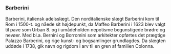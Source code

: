 ### Barberini


Barberini, italiensk adelsslægt. Den norditalienske slægt Barberini kom til Rom i 1500-t. og nåede sit højdepunkt, da Maffeo Barberini i 1623 blev valgt til pave som Urban 8. og i umådeholden nepotisme begunstigede brødre og nevøer. Med bl.a. Bernini og Borromini som arkitekter opførtes det prægtige Palazzo Barberini, og rige kunst- og bogsamlinger grundlagdes. Da slægten uddøde i 1738, gik navn og rigdom i arv til en gren af familien Colonna.